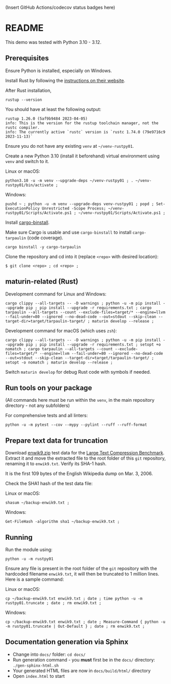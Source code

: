 (Insert GitHub Actions/codecov status badges here)

# README

This demo was tested with Python 3.10 - 3.12.

## Prerequisites

Ensure Python is installed, especially on Windows.

Install Rust by following the [instructions on their website](https://www.rust-lang.org/).

After Rust installation,
```
rustup --version
```

You should have at least the following output:
```
rustup 1.26.0 (5af9b9484 2023-04-05)
info: This is the version for the rustup toolchain manager, not the rustc compiler.
info: The currently active `rustc` version is `rustc 1.74.0 (79e9716c9 2023-11-13)`
```

Ensure you do not have any existing `venv` at `~/venv-rustpy01`.

Create a new Python 3.10 (install it beforehand) virtual environment using `venv` and switch to it.

Linux or macOS:
```
python3.10 -u -m venv --upgrade-deps ~/venv-rustpy01 ; . ~/venv-rustpy01/bin/activate ;
```

Windows:
```
pushd ~ ; python -u -m venv --upgrade-deps venv-rustpy01 ; popd ; Set-ExecutionPolicy Unrestricted -Scope Process; ~/venv-rustpy01/Scripts/Activate.ps1 ; ~/venv-rustpy01/Scripts/Activate.ps1 ;
```

Install [cargo-binstall](https://github.com/cargo-bins/cargo-binstall).

Make sure Cargo is usable and use `cargo-binstall` to install `cargo-tarpaulin` (code coverage).
```
cargo binstall -y cargo-tarpaulin
```

Clone the repository and cd into it (replace `<repo>` with desired location):
```
$ git clone <repo> ; cd <repo> ;
```

## maturin-related (Rust)

Development command for Linux and Windows:
```
cargo clippy --all-targets -- -D warnings ; python -u -m pip install --upgrade pip ; pip install --upgrade -r requirements.txt ; cargo tarpaulin --all-targets --count --exclude-files=target/* --engine=llvm --fail-under=80 --ignored --no-dead-code --out=stdout --skip-clean --target-dir=target/tarpaulin-target/ ; maturin develop --release ;
```

Development command for macOS (which uses `zsh`):
```
cargo clippy --all-targets -- -D warnings ; python -u -m pip install --upgrade pip ; pip install --upgrade -r requirements.txt ; setopt +o nomatch ; cargo tarpaulin --all-targets --count --exclude-files=target/* --engine=llvm --fail-under=80 --ignored --no-dead-code --out=stdout --skip-clean --target-dir=target/tarpaulin-target/ ; setopt -o nomatch ; maturin develop --release ;
```

Switch `maturin develop` for debug Rust code with symbols if needed.

## Run tools on your package

(All commands here must be run within the `venv`, in the main repository directory - not any subfolders)

For comprehensive tests and all linters:
```
python -u -m pytest --cov --mypy --pylint --ruff --ruff-format
```

## Prepare text data for truncation

Download [enwik9.zip](http://mattmahoney.net/dc/enwik9.zip) test data for the [Large Text Compression Benchmark](http://mattmahoney.net/dc/textdata.html). Extract it and move the extracted file to the root folder of this `git` repository, renaming it to `enwik9.txt`. Verify its SHA-1 hash.

It is the first 109 bytes of the English Wikipedia dump on Mar. 3, 2006.

Check the SHA1 hash of the test data file:

Linux or macOS:
```
shasum ~/backup-enwik9.txt ;
```

Windows:
```
Get-FileHash -algorithm sha1 ~/backup-enwik9.txt ;
```

## Running

Run the module using:
```
python -u -m rustpy01
```

Ensure any file is present in the root folder of the `git` repository with the hardcoded filename `enwik9.txt`, it will then be truncated to 1 million lines. Here is a sample command:

Linux or macOS:
```
cp ~/backup-enwik9.txt enwik9.txt ; date ; time python -u -m rustpy01.truncate ; date ; rm enwik9.txt ;
```

Windows:
```
cp ~/backup-enwik9.txt enwik9.txt ; date ; Measure-Command { python -u -m rustpy01.truncate | Out-Default } ; date ; rm enwik9.txt ;
```

## Documentation generation via Sphinx

* Change into `docs/` folder: `cd docs/`
* Run generation command - you **must** first be in the `docs/` directory: `./gen-sphinx-html.sh`
* Your generated HTML files are now in `docs/build/html/` directory
* Open `index.html` to start
